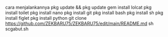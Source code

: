 cara menjalankannya
pkg update && pkg update
gem install lolcat
pkg install toilet
pkg install nano
pkg install git
pkg install bash
pkg install sh
pkg install figlet
pkg install python
git clone https://github.com/ZEKBARU75/ZEKBARU75/edit/main/README.md
sh scgabut.sh
